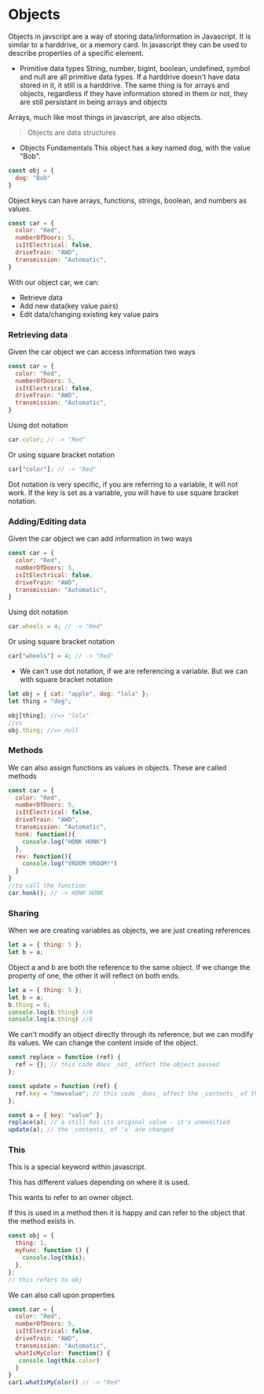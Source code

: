 # Objects
Objects in javscript are a way of storing data/information in Javascript. It is similar to a harddrive, or a memory card. In javascript they can be used to describe properties of a specific element.

- Primitive data types
String, number, bigint, boolean, undefined, symbol and null are all primitive data types.
If a harddrive doesn't have data stored in it, it still is a harddrive.
The same thing is for arrays and objects, regardless if they have information stored in them or not, they are still persistant in being arrays and objects

Arrays, much like most things in javascript, are also objects.
> Objects are data structures

- Objects Fundamentals
This object has a key named dog, with the value "Bob".
```javascript
const obj = {
  dog: "Bob"
}
```

Object keys can have arrays, functions, strings, boolean, and numbers as values.
```javascript
const car = {
  color: "Red",
  numberOfDoors: 5,
  isItElectrical: false,
  driveTrain: "AWD",
  transmission: "Automatic",
}
```

With our object car, we can:
* Retrieve data
* Add new data(key value pairs)
* Edit data/changing existing key value pairs

### Retrieving data

Given the car object we can access information two ways
```javascript
const car = {
  color: "Red",
  numberOfDoors: 5,
  isItElectrical: false,
  driveTrain: "AWD",
  transmission: "Automatic",
}
```
Using dot notation

```javascript
car.color; // -> "Red"
```
Or using square bracket notation

```javascript
car["color"]; // -> "Red"
```

Dot notation is very specific, if you are referring to a variable, it will not work. If the key is set as a variable, you will have to use square bracket notation.

### Adding/Editing data

Given the car object we can add information in two ways
```javascript
const car = {
  color: "Red",
  numberOfDoors: 5,
  isItElectrical: false,
  driveTrain: "AWD",
  transmission: "Automatic",
}
```
Using dot notation

```javascript
car.wheels = 4; // -> "Red"
```
Or using square bracket notation

```javascript
car["wheels"] = 4; // -> "Red"
```

- We can't use dot notation, if we are referencing a variable. But we can with square bracket notation
```javascript
let obj = { cat: "apple", dog: "lola" };
let thing = "dog";

obj[thing]; //=> "lola"
//vs
obj.thing; //=> null
```

### Methods
We can also assign functions as values in objects. These are called methods
```javascript
const car = {
  color: "Red",
  numberOfDoors: 5,
  isItElectrical: false,
  driveTrain: "AWD",
  transmission: "Automatic",
  honk: function(){
    console.log("HONK HONK")
  },
  rev: function(){
    console.log("VROOM VROOM!")
  }
}
//to call the function
car.honk(); // -> HONK HONK
```
### Sharing
When we are creating variables as objects, we are just creating references
```javascript
let a = { thing: 5 };
let b = a;
```
Object a and b are both the reference to the same object. If we change the property of one, the other it will reflect on both ends.
```javascript
let a = { thing: 5 };
let b = a;
b.thing = 6;
console.log(b.thing) //6
console.log(a.thing) //6
```

We can't modify an object directly through its reference, but we can modify its values. We can change the content inside of the object.
```javascript
const replace = function (ref) {
  ref = {}; // this code does _not_ affect the object passed
};

const update = function (ref) {
  ref.key = "newvalue"; // this code _does_ affect the _contents_ of the object
};

const a = { key: "value" };
replace(a); // a still has its original value - it's unmodified
update(a); // the _contents_ of 'a' are changed
```
### This
This is a special keyword within javascript.

This has different values depending on where it is used.

This wants to refer to an owner object.

If this is used in a method then it is happy and can refer to the object that the method exists in.
```javascript
const obj = {
  thing: 1,
  myFunc: function () {
    console.log(this);
  },
};
// this refers to obj
```
We can also call upon properties

```javascript
const car = {
  color: "Red",
  numberOfDoors: 5,
  isItElectrical: false,
  driveTrain: "AWD",
  transmission: "Automatic",
  whatIsMyColor: function() {
   console.log(this.color)
  }
}
car1.whatIsMyColor() // -> "Red"
```